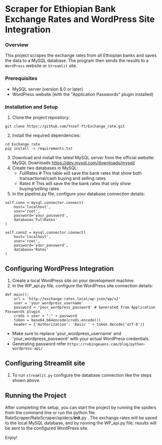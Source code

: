# Scraper for Ethiopian Bank Exchange Rates and WordPress Site Integration
### Overview
This project scrapes the exchange rates from all Ethiopian banks and saves the data to a MySQL database. The program then sends the results to a `WordPress` website or `Streamlit` site.

### Prerequisites
* MySQL server (version 8.0 or later)
* WordPress website (with the "Application Passwords" plugin installed)

### Installation and Setup
1. Clone the project repository:

```
git clone https://github.com/Yosef-ft/Exchange_rate.git
```
2. Install the required dependencies:
```
cd Exchange_rate
pip install -r requirements.txt
```
3. Download and install the latest MySQL server from the official website: MySQL Downloads <https://dev.mysql.com/downloads/mysql/>
4. Create two databases in MySQL:
    - FullRates  # This table will save the bank rates that show both transactional/cash buying and selling rates
    - Rates  # This will save the the bank rates that only show buying/selling rates
5. In the pipeline.py file, configure your database connection details:
```
self.conn = mysql.connector.connect(
    host='localhost',
    user='root',
    password='your_password',
    database='FullRates'
)

self.conn2 = mysql.connector.connect(
    host='localhost',
    user='root',
    password='your_password',
    database='Rates'
)
```

## Configuring WordPress Integration
1. Create a local WordPress site on your development machine.
2. In the WP_api.py file, configure the WordPress site connection details:
``` 
def main():
    url = 'http://exchange-rates.local/wp-json/wp/v2'
    user = 'your_wordpress_username'
    password = 'your_wordpress_password' # Generated from Application Passwords plugin
    creds = user + ":" + password
    token = base64.b64encode(creds.encode())
    header = {'Authorization': 'Basic ' + token.decode('utf-8')}
```

- Make sure to replace 'your_wordpress_username' and 'your_wordpress_password' with your actual WordPress credentials. 
- Generating password refer `https://robingeuens.com/blog/python-wordpress-api/`

## Configuring Streamlit site
1. To run `streamlit.py` configure the database connection like the steps shown above.

## Running the Project
After completing the setup, you can start the project by running the spiders from the command line or run the python file RateScraper/RateScraper/spiders/__init__.py . The exchange rates will be saved to the local MySQL database, and by running the WP_api.py file; results will be sent to the configured WordPress site.

Enjoy!